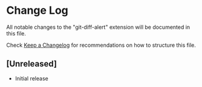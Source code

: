 # Change Log

All notable changes to the "git-diff-alert" extension will be documented in this file.

Check [Keep a Changelog](http://keepachangelog.com/) for recommendations on how to structure this file.

## [Unreleased]

- Initial release